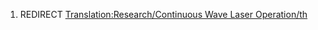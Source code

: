 1.  REDIRECT [Translation:Research/Continuous Wave Laser
    Operation/th](Translation:Research/Continuous_Wave_Laser_Operation/th "wikilink")